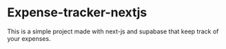 # Expense-tracker-nextjs

This is a simple project made with next-js and supabase that keep track of your expenses.
